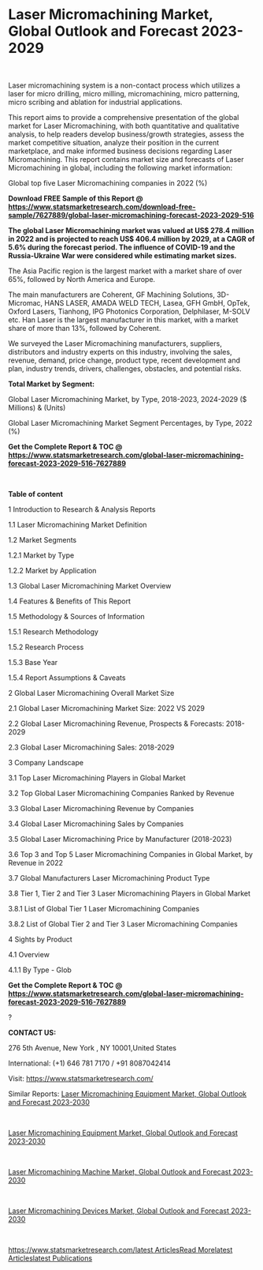 <h1>Laser Micromachining Market, Global Outlook and Forecast 2023-2029</h1><br/><p>Laser micromachining system is a non-contact process which utilizes a laser for micro drilling, micro milling, micromachining, micro patterning, micro scribing and ablation for industrial applications.</p>
 
 
 
 <p>This report aims to provide a comprehensive presentation of the global market for Laser Micromachining, with both quantitative and qualitative analysis, to help readers develop business/growth strategies, assess the market competitive situation, analyze their position in the current marketplace, and make informed business decisions regarding Laser Micromachining. This report contains market size and forecasts of Laser Micromachining in global, including the following market information:</p>
 
 
 
 <p>Global top five Laser Micromachining companies in 2022 (%)</p>
 
 
 
 <p><strong>Download FREE Sample of this Report @ <a href="https://www.statsmarketresearch.com/download-free-sample/7627889/global-laser-micromachining-forecast-2023-2029-516">https://www.statsmarketresearch.com/download-free-sample/7627889/global-laser-micromachining-forecast-2023-2029-516</a></strong></p>
 
 
 
 <p><strong>The global Laser Micromachining market was valued at US$ 278.4 million in 2022 and is projected to reach US$ 406.4 million by 2029, at a <strong>CAGR</strong> of 5.6% during the forecast period. The influence of COVID-19 and the Russia-Ukraine War were considered while estimating market sizes.</strong></p>
 
 
 
 <p>The Asia Pacific region is the largest market with a market share of over 65%, followed by North America and Europe.</p>
 
 
 
 <p>The main manufacturers are Coherent, GF Machining Solutions, 3D-Micromac, HANS LASER, AMADA WELD TECH, Lasea, GFH GmbH, OpTek, Oxford Lasers, Tianhong, IPG Photonics Corporation, Delphilaser, M-SOLV etc. Han Laser is the largest manufacturer in this market, with a market share of more than 13%, followed by Coherent.</p>
 
 
 
 <p>We surveyed the Laser Micromachining manufacturers, suppliers, distributors and industry experts on this industry, involving the sales, revenue, demand, price change, product type, recent development and plan, industry trends, drivers, challenges, obstacles, and potential risks.</p>
 
 
 
 <p><strong>Total Market by Segment:</strong></p>
 
 
 
 <p>Global Laser Micromachining Market, by Type, 2018-2023, 2024-2029 ($ Millions) & (Units)</p>
 
 
 
 <p>Global Laser Micromachining Market Segment Percentages, by Type, 2022 (%)</p>
 
 
 
 <div><b>Get the Complete Report & TOC @ <a href="https://www.statsmarketresearch.com/global-laser-micromachining-forecast-2023-2029-516-7627889">https://www.statsmarketresearch.com/global-laser-micromachining-forecast-2023-2029-516-7627889</a></b></div>
 
 
 
 <p><br />
 
 <b>Table of content</b></p>
 
 
 
 <p>1 Introduction to Research & Analysis Reports<br />
 
 1.1 Laser Micromachining Market Definition<br />
 
 1.2 Market Segments<br />
 
 1.2.1 Market by Type<br />
 
 1.2.2 Market by Application<br />
 
 1.3 Global Laser Micromachining Market Overview<br />
 
 1.4 Features & Benefits of This Report<br />
 
 1.5 Methodology & Sources of Information<br />
 
 1.5.1 Research Methodology<br />
 
 1.5.2 Research Process<br />
 
 1.5.3 Base Year<br />
 
 1.5.4 Report Assumptions & Caveats<br />
 
 2 Global Laser Micromachining Overall Market Size<br />
 
 2.1 Global Laser Micromachining Market Size: 2022 VS 2029<br />
 
 2.2 Global Laser Micromachining Revenue, Prospects & Forecasts: 2018-2029<br />
 
 2.3 Global Laser Micromachining Sales: 2018-2029<br />
 
 3 Company Landscape<br />
 
 3.1 Top Laser Micromachining Players in Global Market<br />
 
 3.2 Top Global Laser Micromachining Companies Ranked by Revenue<br />
 
 3.3 Global Laser Micromachining Revenue by Companies<br />
 
 3.4 Global Laser Micromachining Sales by Companies<br />
 
 3.5 Global Laser Micromachining Price by Manufacturer (2018-2023)<br />
 
 3.6 Top 3 and Top 5 Laser Micromachining Companies in Global Market, by Revenue in 2022<br />
 
 3.7 Global Manufacturers Laser Micromachining Product Type<br />
 
 3.8 Tier 1, Tier 2 and Tier 3 Laser Micromachining Players in Global Market<br />
 
 3.8.1 List of Global Tier 1 Laser Micromachining Companies<br />
 
 3.8.2 List of Global Tier 2 and Tier 3 Laser Micromachining Companies<br />
 
 4 Sights by Product<br />
 
 4.1 Overview<br />
 
 4.1.1 By Type - Glob</p>
 
 
 
 <div><b>Get the Complete Report & TOC @ <a href="https://www.statsmarketresearch.com/global-laser-micromachining-forecast-2023-2029-516-7627889">https://www.statsmarketresearch.com/global-laser-micromachining-forecast-2023-2029-516-7627889</a></b></div>
 
 
 
 <p>? </p>
 
 
 
 <p><b>CONTACT US:</b><br />
 
 276 5th Avenue, New York , NY 10001,United States<br />
 
 International: (+1) 646 781 7170 / +91 8087042414<br />
 
 Visit: <a href="https://www.statsmarketresearch.com/">https://www.statsmarketresearch.com/</a><br />
 
 Similar Reports: <a href="https://www.statsmarketresearch.com/global-laser-micromachining-forecast-2023-2029-516-7627889">Laser Micromachining Equipment Market, Global Outlook and Forecast 2023-2030</a><br />
 
 <br />
 
 <a href="https://www.statsmarketresearch.com/global-laser-micromachining-forecast-2023-2029-516-7627889">Laser Micromachining Equipment Market, Global Outlook and Forecast 2023-2030</a><br />
 
 <br />
 
 <a href="https://www.statsmarketresearch.com/global-laser-micromachining-forecast-2023-2029-516-7627889">Laser Micromachining Machine Market, Global Outlook and Forecast 2023-2030</a><br />
 
 <br />
 
 <a href="https://www.statsmarketresearch.com/global-laser-micromachining-forecast-2023-2029-516-7627889">Laser Micromachining Devices Market, Global Outlook and Forecast 2023-2030</a><br />
 
 <br />
 
 <a href="https://gyeongbokgung.com">https://www.statsmarketresearch.com/</a><a href="https://hallyeomaritime.com">latest Articles</a><a href="https://jingwansa.com">Read More</a><a href="https://nguoiviet.jp/">latest Articles</a><a href="https://www.intelmarketresearch.com/">latest Publications</a></p>